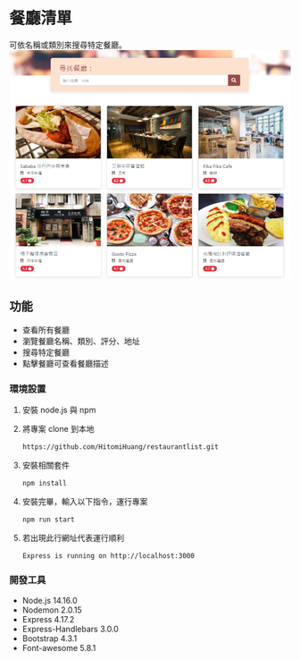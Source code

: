 # 餐廳清單
可依名稱或類別來搜尋特定餐廳。
<img src="./public/images/index_image.png"><br>
## 功能
- 查看所有餐廳
- 瀏覽餐廳名稱、類別、評分、地址
- 搜尋特定餐廳
- 點擊餐廳可查看餐廳描述

### 環境設置
1. 安裝 node.js 與 npm
2. 將專案 clone 到本地
   ```bash
   https://github.com/HitomiHuang/restaurantlist.git
   ```

3. 安裝相關套件
   ```bash
   npm install
   ```

4. 安裝完畢，輸入以下指令，運行專案
   ```bash
   npm run start
   ```

5. 若出現此行網址代表運行順利
   ```bash
   Express is running on http://localhost:3000
   ```


### 開發工具
- Node.js 14.16.0
- Nodemon 2.0.15
- Express 4.17.2
- Express-Handlebars 3.0.0
- Bootstrap 4.3.1
- Font-awesome 5.8.1